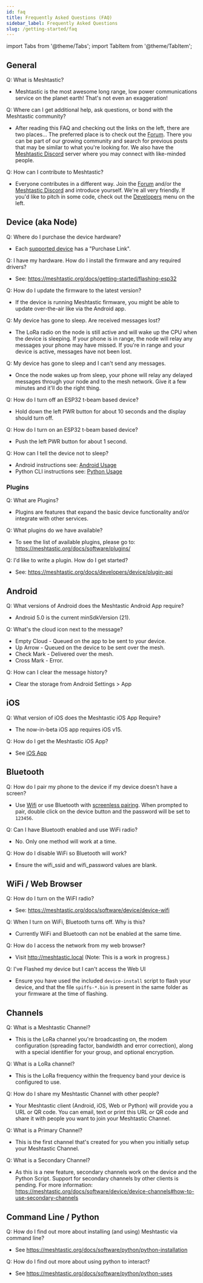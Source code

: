 ```yaml
---
id: faq
title: Frequently Asked Questions (FAQ)
sidebar_label: Frequently Asked Questions
slug: /getting-started/faq
---
```

import Tabs from '@theme/Tabs';
import TabItem from '@theme/TabItem';

<!-- 

**** FAQ Contributors, README ***
*
*   Best Practices for the FAQ:
*
*   - Keep the answers Non-Technical. The FAQ should be targeted to non-geeks.
*   - This FAQ is not the authoritative document. Provide a short answer and a link to learn more.
*
****

-->

## General

Q: What is Meshtastic?

- Meshtastic is the most awesome long range, low power communications service on the planet earth! That's not even an exaggeration!

Q: Where can I get additional help, ask questions, or bond with the Meshtastic community?

- After reading this FAQ and checking out the links on the left, there are two places... The preferred place is to check out the [Forum](https://meshtastic.discourse.group). There you can be part of our growing community and search for previous posts that may be similar to what you're looking for. We also have the [Meshtastic Discord](https://discord.com/invite/UQJ5QuM7vq) server where you may connect with like-minded people.

Q: How can I contribute to Meshtastic?

- Everyone contributes in a different way. Join the [Forum](https://meshtastic.discourse.group) and/or the [Meshtastic Discord](https://discord.com/invite/UQJ5QuM7vq) and introduce yourself. We're all very friendly. If you'd like to pitch in some code, check out the [Developers](https://meshtastic.org/docs/developers) menu on the left.

## Device (aka Node)

Q: Where do I purchase the device hardware?

- Each [supported device](https://meshtastic.org/docs/hardware/supported/tbeam) has a "Purchase Link".

Q: I have my hardware. How do I install the firmware and any required drivers?

- See: https://meshtastic.org/docs/getting-started/flashing-esp32

Q: How do I update the firmware to the latest version?

- If the device is running Meshtastic firmware, you might be able to update over-the-air like via the Android app.

Q: My device has gone to sleep. Are received messages lost?

- The LoRa radio on the node is still active and will wake up the CPU when the device is sleeping. If your phone is in range, the node will relay any messages your phone may have missed. If you're in range and your device is active, messages have not been lost.

Q: My device has gone to sleep and I can't send any messages.

- Once the node wakes up from sleep, your phone will relay any delayed messages through your node and to the mesh network. Give it a few minutes and it'll do the right thing.

Q: How do I turn off an ESP32 t-beam based device?

- Hold down the left PWR button for about 10 seconds and the display should turn off.

Q: How do I turn on an ESP32 t-beam based device?

- Push the left PWR button for about 1 second.

Q: How can I tell the device not to sleep?

- Android instructions see: [Android Usage](https://meshtastic.org/docs/software/android/android-usage#configuration-options)
- Python CLI instructions see: [Python Usage](https://meshtastic.org/docs/software/python/python-cli#changing-device-settings)

### Plugins

Q: What are Plugins?

- Plugins are features that expand the basic device functionality and/or integrate with other services.

Q: What plugins do we have available?

- To see the list of available plugins, please go to: https://meshtastic.org/docs/software/plugins/

Q: I'd like to write a plugin. How do I get started?

- See: https://meshtastic.org/docs/developers/device/plugin-api

## Android

Q: What versions of Android does the Meshtastic Android App require?

- Android 5.0 is the current minSdkVersion (21).

Q: What's the cloud icon next to the message?

- Empty Cloud - Queued on the app to be sent to your device.
- Up Arrow - Queued on the device to be sent over the mesh.
- Check Mark - Delivered over the mesh.
- Cross Mark - Error.

Q: How can I clear the message history?

- Clear the storage from Android Settings > App

## iOS

Q: What version of iOS does the Meshtastic iOS App Require?

- The now-in-beta iOS app requires iOS v15.

Q: How do I get the Meshtastic iOS App?

- See [iOS App](https://meshtastic.org/docs/software/ios/ios-development)

## Bluetooth

Q: How do I pair my phone to the device if my device doesn't have a screen?

- Use [Wifi](https://meshtastic.org/docs/software/device/device-wifi) or use Bluetooth with [screenless pairing](https://github.com/meshtastic/Meshtastic-device/issues/26). When prompted to pair, double click on the device button and the password will be set to `123456`.

Q: Can I have Bluetooth enabled and use WiFi radio?

- No. Only one method will work at a time.

Q: How do I disable WiFi so Bluetooth will work?

- Ensure the wifi_ssid and wifi_password values are blank.

## WiFi / Web Browser

Q: How do I turn on the WiFI radio?

- See: https://meshtastic.org/docs/software/device/device-wifi

Q: When I turn on WiFi, Bluetooth turns off. Why is this?

- Currently WiFi and Bluetooth can not be enabled at the same time.

Q: How do I access the network from my web browser?

- Visit http://meshtastic.local (Note: This is a work in progress.)

Q: I've Flashed my device but I can't access the Web UI

- Ensure you have used the included `device-install` script to flash your device, and that the file `spiffs-*.bin` is present in the same folder as your firmware at the time of flashing.

## Channels

Q: What is a Meshtastic Channel?

- This is the LoRa channel you're broadcasting on, the modem configuration (spreading factor, bandwidth and error correction), along with a special identifier for your group, and optional encryption.

Q: What is a LoRa channel?

- This is the LoRa frequency within the frequency band your device is configured to use.

Q: How do I share my Meshtastic Channel with other people?

- Your Meshtastic client (Android, iOS, Web or Python) will provide you a URL or QR code. You can email, text or print this URL or QR code and share it with people you want to join your Meshtastic Channel.

Q: What is a Primary Channel?

- This is the first channel that's created for you when you initially setup your Meshtastic Channel.

Q: What is a Secondary Channel?

- As this is a new feature, secondary channels work on the device and the Python Script. Support for secondary channels by other clients is pending. For more information: https://meshtastic.org/docs/software/device/device-channels#how-to-use-secondary-channels

## Command Line / Python

Q: How do I find out more about installing (and using) Meshtastic via command line?

- See https://meshtastic.org/docs/software/python/python-installation

Q: How do I find out more about using python to interact?

- See https://meshtastic.org/docs/software/python/python-uses

